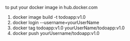 to put your docker image in hub.docker.com
1. docker image build -t todoapp:v1.0
2. docker login --username=yourUserName  
3. docker tag todoapp:v1.0 yourUserName/todoapp:v1.0
4. docker push yourUsername/todoapp:v1.0